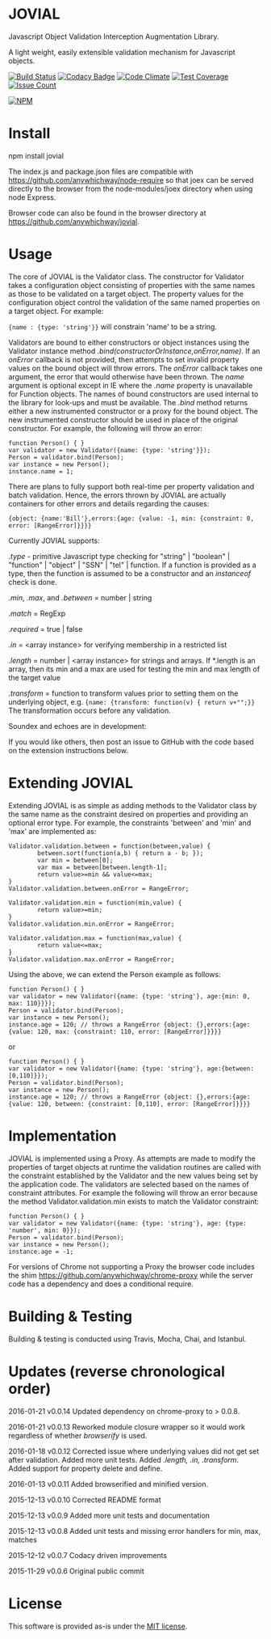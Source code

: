 # JOVIAL
Javascript Object Validation Interception Augmentation Library.

A light weight, easily extensible validation mechanism for Javascript objects.

[![Build Status](https://travis-ci.org/anywhichway/jovial.svg)](https://travis-ci.org/anywhichway/jovial)
[![Codacy Badge](https://api.codacy.com/project/badge/grade/42cd44eee8794c22aa7a4f780abd2d0b)](https://www.codacy.com/app/syblackwell/jovial)
[![Code Climate](https://codeclimate.com/github/anywhichway/jovial/badges/gpa.svg)](https://codeclimate.com/github/anywhichway/jovial)
[![Test Coverage](https://codeclimate.com/github/anywhichway/jovial/badges/coverage.svg)](https://codeclimate.com/github/anywhichway/jovial/coverage)
[![Issue Count](https://codeclimate.com/github/anywhichway/jovial/badges/issue_count.svg)](https://codeclimate.com/github/anywhichway/jovial)

[![NPM](https://nodei.co/npm/jovial.png?downloads=true&downloadRank=true&stars=true)](https://nodei.co/npm/<jovial>/)

# Install

npm install jovial

The index.js and package.json files are compatible with https://github.com/anywhichway/node-require so that joex can be served directly to the browser from the node-modules/joex directory when using node Express.

Browser code can also be found in the browser directory at https://github.com/anywhichway/jovial.


# Usage

The core of JOVIAL is the Validator class. The constructor for Validator takes a configuration object consisting of properties with the same names as those to be validated on a target object. The property values for the configuration object control the validation of the same named properties on a target object. For example:

```{name : {type: 'string'}}``` will constrain 'name' to be a string.

Validators are bound to either constructors or object instances using the Validator instance method *.bind(constructorOrInstance,onError,name)*. If an *onError* callback is not provided, then attempts to set invalid property values on the bound object will throw errors. The *onError* callback takes one argument, the error that would otherwise have been thrown. The *name* argument is optional except in IE where the *.name* property is unavailable for Function objects. The names of bound constructors are used internal to the library for look-ups and must be available. The *.bind* method returns either a new instrumented constructor or a proxy for the bound object. The new instrumented constructor should be used in place of the original constructor. For example, the following will throw an error:

```
function Person() { }
var validator = new Validator({name: {type: 'string'}});
Person = validator.bind(Person);
var instance = new Person();
instance.name = 1;
```

There are plans to fully support both real-time per property validation and batch validation. Hence, the errors thrown by JOVIAL are actually containers for other errors and details regarding the causes:

```{object: {name:'Bill'},errors:{age: {value: -1, min: {constraint: 0, error: [RangeError]}}}}```

Currently JOVIAL supports:

*.type* - primitive Javascript type checking for "string" | "boolean" | "function" | "object" | "SSN" | "tel" | function. If a function is provided as a type, then the function is assumed to be a constructor and an *instanceof* check is done.

*.min*, *.max*, and *.between* = number | string

*.match* = RegExp

*.required* = true | false

*.in* = \<array instance\> for verifying membership in a restricted list

*.length* = number |  \<array instance\> for strings and arrays. If *.length is an array, then its min and a max are used for testing the min and max length of the target value

*.transform* = function to transform values prior to setting them on the underlying object, e.g. `{name: {transform: function(v) { return v+"";}}` The transformation occurs before any validation.

Soundex and echoes are in development:

If you would like others, then post an issue to GitHub with the code based on the extension instructions below.

# Extending JOVIAL

Extending JOVIAL is as simple as adding methods to the Validator class by the same name as the constraint desired on properties and providing an optional error type. For example, the constraints 'between' and 'min' and 'max' are implemented as:

```
Validator.validation.between = function(between,value) {
		between.sort(function(a,b) { return a - b; });
		var min = between[0];
		var max = between[between.length-1];
		return value>=min && value<=max;
}
Validator.validation.between.onError = RangeError;

Validator.validation.min = function(min,value) {
		return value>=min;
}
Validator.validation.min.onError = RangeError;

Validator.validation.max = function(max,value) {
		return value<=max;
}
Validator.validation.max.onError = RangeError;
```

Using the above, we can extend the Person example as follows:

```
function Person() { }
var validator = new Validator({name: {type: 'string'}, age:{min: 0, max: 110}}});
Person = validator.bind(Person);
var instance = new Person();
instance.age = 120; // throws a RangeError {object: {},errors:{age: {value: 120, max: {constraint: 110, error: [RangeError]}}}}
```

or

```
function Person() { }
var validator = new Validator({name: {type: 'string'}, age:{between: [0,110]}});
Person = validator.bind(Person);
var instance = new Person();
instance.age = 120; // throws a RangeError {object: {},errors:{age: {value: 120, between: {constraint: [0,110], error: [RangeError]}}}}
```


# Implementation

JOVIAL is implemented using a Proxy. As attempts are made to modify the properties of target objects at runtime the validation routines are called with the constraint established by the Validator and the new values being set by the application code. The validators are selected based on the names of constraint attributes. For example the following will throw an error because the method Validator.validation.min exists to match the Validator constraint:

```
function Person() { }
var validator = new Validator({name: {type: 'string'}, age: {type: 'number', min: 0}});
Person = validator.bind(Person);
var instance = new Person();
instance.age = -1;
```

For versions of Chrome not supporting a Proxy the browser code includes the shim https://github.com/anywhichway/chrome-proxy while the server code has a dependency and does a conditional require.

# Building & Testing

Building & testing is conducted using Travis, Mocha, Chai, and Istanbul. 

# Updates (reverse chronological order)

2016-01-21 v0.0.14 Updated dependency on chrome-proxy to > 0.0.8. 

2016-01-21 v0.0.13 Reworked module closure wrapper so it would work regardless of whether *browserify* is used. 

2016-01-18 v0.0.12 Corrected issue where underlying values did not get set after validation. Added more unit tests. Added *.length, .in, .transform*. Added support for property delete and define.

2016-01-13 v0.0.11 Added browserified and minified version.

2015-12-13 v0.0.10 Corrected README format

2015-12-13 v0.0.9 Added more unit tests and documentation

2015-12-13 v0.0.8 Added unit tests and missing error handlers for min, max, matches

2015-12-12 v0.0.7 Codacy driven improvements

2015-11-29 v0.0.6 Original public commit

# License

This software is provided as-is under the [MIT license](http://opensource.org/licenses/MIT).